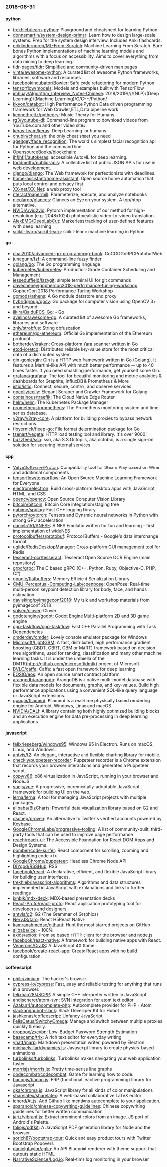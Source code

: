 ### 2018-08-31

#### python
* [trekhleb/learn-python](https://github.com/trekhleb/learn-python):  Playground and cheatsheet for learning Python
* [donnemartin/system-design-primer](https://github.com/donnemartin/system-design-primer): Learn how to design large-scale systems. Prep for the system design interview. Includes Anki flashcards.
* [eriklindernoren/ML-From-Scratch](https://github.com/eriklindernoren/ML-From-Scratch): Machine Learning From Scratch. Bare bones Python implementations of machine learning models and algorithms with a focus on accessibility. Aims to cover everything from data mining to deep learning.
* [tldr-pages/tldr](https://github.com/tldr-pages/tldr):  Simplified and community-driven man pages
* [vinta/awesome-python](https://github.com/vinta/awesome-python): A curated list of awesome Python frameworks, libraries, software and resources
* [facebookincubator/Bowler](https://github.com/facebookincubator/Bowler): Safe code refactoring for modern Python.
* [tensorflow/models](https://github.com/tensorflow/models): Models and examples built with TensorFlow
* [imhuay/Algorithm_Interview_Notes-Chinese](https://github.com/imhuay/Algorithm_Interview_Notes-Chinese): 2018/2019////(NLP)/(Deep Learning)/(Machine Learning)/C/C++/Python/
* [kkyon/databot](https://github.com/kkyon/databot): High Performance Python Data driven programming framework for Web Crawler,ETL,Data pipeline work
* [kennethreitz/pytheory](https://github.com/kennethreitz/pytheory): Music Theory for Humans.
* [rg3/youtube-dl](https://github.com/rg3/youtube-dl): Command-line program to download videos from YouTube.com and other video sites
* [keras-team/keras](https://github.com/keras-team/keras): Deep Learning for humans
* [chubin/cheat.sh](https://github.com/chubin/cheat.sh): the only cheat sheet you need
* [ageitgey/face_recognition](https://github.com/ageitgey/face_recognition): The world's simplest facial recognition api for Python and the command line
* [OpensourceBooks/blockchain](https://github.com/OpensourceBooks/blockchain): 
* [jhfjhfj1/autokeras](https://github.com/jhfjhfj1/autokeras): accessible AutoML for deep learning.
* [toddmotto/public-apis](https://github.com/toddmotto/public-apis): A collective list of public JSON APIs for use in web development.
* [django/django](https://github.com/django/django): The Web framework for perfectionists with deadlines.
* [home-assistant/home-assistant](https://github.com/home-assistant/home-assistant):  Open source home automation that puts local control and privacy first
* [XX-net/XX-Net](https://github.com/XX-net/XX-Net): a web proxy tool
* [nteract/papermill](https://github.com/nteract/papermill):  Parameterize, execute, and analyze notebooks
* [nicolargo/glances](https://github.com/nicolargo/glances): Glances an Eye on your system. A top/htop alternative.
* [NVIDIA/vid2vid](https://github.com/NVIDIA/vid2vid): Pytorch implementation of our method for high-resolution (e.g. 2048x1024) photorealistic video-to-video translation.
* [AlexEMG/DeepLabCut](https://github.com/AlexEMG/DeepLabCut): Markerless tracking of user-defined features with deep learning
* [scikit-learn/scikit-learn](https://github.com/scikit-learn/scikit-learn): scikit-learn: machine learning in Python

#### go
* [chai2010/advanced-go-programming-book](https://github.com/chai2010/advanced-go-programming-book):  GoCGOGoRPCProtobufWeb
* [junegunn/fzf](https://github.com/junegunn/fzf):  A command-line fuzzy finder
* [golang/go](https://github.com/golang/go): The Go programming language
* [kubernetes/kubernetes](https://github.com/kubernetes/kubernetes): Production-Grade Container Scheduling and Management
* [jesseduffield/lazygit](https://github.com/jesseduffield/lazygit): simple terminal UI for git commands
* [davecheney/gophercon2018-performance-tuning-workshop](https://github.com/davecheney/gophercon2018-performance-tuning-workshop): GopherCon 2018 Performance Tuning Workshop
* [gomods/athens](https://github.com/gomods/athens): A Go module datastore and proxy
* [hybridgroup/gocv](https://github.com/hybridgroup/gocv): Go package for computer vision using OpenCV 3+ and beyond.
* [iikira/BaiduPCS-Go](https://github.com/iikira/BaiduPCS-Go):  - Go
* [avelino/awesome-go](https://github.com/avelino/awesome-go): A curated list of awesome Go frameworks, libraries and software
* [znly/strobfus](https://github.com/znly/strobfus): String obfuscation
* [ethereum/go-ethereum](https://github.com/ethereum/go-ethereum): Official Go implementation of the Ethereum protocol
* [botherder/kraken](https://github.com/botherder/kraken): Cross-platform Yara scanner written in Go
* [etcd-io/etcd](https://github.com/etcd-io/etcd): Distributed reliable key-value store for the most critical data of a distributed system
* [gin-gonic/gin](https://github.com/gin-gonic/gin): Gin is a HTTP web framework written in Go (Golang). It features a Martini-like API with much better performance -- up to 40 times faster. If you need smashing performance, get yourself some Gin.
* [grafana/grafana](https://github.com/grafana/grafana): The tool for beautiful monitoring and metric analytics & dashboards for Graphite, InfluxDB & Prometheus & More
* [istio/istio](https://github.com/istio/istio): Connect, secure, control, and observe services.
* [gocolly/colly](https://github.com/gocolly/colly): Elegant Scraper and Crawler Framework for Golang
* [containous/traefik](https://github.com/containous/traefik): The Cloud Native Edge Router
* [helm/helm](https://github.com/helm/helm): The Kubernetes Package Manager
* [prometheus/prometheus](https://github.com/prometheus/prometheus): The Prometheus monitoring system and time series database.
* [v2ray/v2ray-core](https://github.com/v2ray/v2ray-core): A platform for building proxies to bypass network restrictions.
* [floyernick/fleep-go](https://github.com/floyernick/fleep-go): File format determination package for Go
* [tsenart/vegeta](https://github.com/tsenart/vegeta): HTTP load testing tool and library. It's over 9000!
* [buzzfeed/sso](https://github.com/buzzfeed/sso): sso, aka S.S.Octopus, aka octoboi, is a single sign-on solution for securing internal services

#### cpp
* [ValveSoftware/Proton](https://github.com/ValveSoftware/Proton): Compatibility tool for Steam Play based on Wine and additional components
* [tensorflow/tensorflow](https://github.com/tensorflow/tensorflow): An Open Source Machine Learning Framework for Everyone
* [electron/electron](https://github.com/electron/electron): Build cross-platform desktop apps with JavaScript, HTML, and CSS
* [opencv/opencv](https://github.com/opencv/opencv): Open Source Computer Vision Library
* [bitcoin/bitcoin](https://github.com/bitcoin/bitcoin): Bitcoin Core integration/staging tree
* [gabime/spdlog](https://github.com/gabime/spdlog): Fast C++ logging library.
* [pytorch/pytorch](https://github.com/pytorch/pytorch): Tensors and Dynamic neural networks in Python with strong GPU acceleration
* [daniel5151/ANESE](https://github.com/daniel5151/ANESE): A NES Emulator written for fun and learning - first implementation of wideNES
* [protocolbuffers/protobuf](https://github.com/protocolbuffers/protobuf): Protocol Buffers - Google's data interchange format
* [uglide/RedisDesktopManager](https://github.com/uglide/RedisDesktopManager):  Cross-platform GUI management tool for Redis
* [tesseract-ocr/tesseract](https://github.com/tesseract-ocr/tesseract): Tesseract Open Source OCR Engine (main repository)
* [grpc/grpc](https://github.com/grpc/grpc): The C based gRPC (C++, Python, Ruby, Objective-C, PHP, C#)
* [google/flatbuffers](https://github.com/google/flatbuffers): Memory Efficient Serialization Library
* [CMU-Perceptual-Computing-Lab/openpose](https://github.com/CMU-Perceptual-Computing-Lab/openpose): OpenPose: Real-time multi-person keypoint detection library for body, face, and hands estimation
* [davisking/pyimageconf2018](https://github.com/davisking/pyimageconf2018): My talk and workshop materials from pyimageconf 2018
* [sqlsec/clover](https://github.com/sqlsec/clover): Clover
* [godotengine/godot](https://github.com/godotengine/godot): Godot Engine  Multi-platform 2D and 3D game engine
* [cpp-taskflow/cpp-taskflow](https://github.com/cpp-taskflow/cpp-taskflow): Fast C++ Parallel Programming with Task Dependencies
* [cmderdev/cmder](https://github.com/cmderdev/cmder): Lovely console emulator package for Windows
* [Microsoft/LightGBM](https://github.com/Microsoft/LightGBM): A fast, distributed, high performance gradient boosting (GBDT, GBRT, GBM or MART) framework based on decision tree algorithms, used for ranking, classification and many other machine learning tasks. It is under the umbrella of the DMTK(http://github.com/microsoft/dmtk) project of Microsoft.
* [BVLC/caffe](https://github.com/BVLC/caffe): Caffe: a fast open framework for deep learning.
* [EOSIO/eos](https://github.com/EOSIO/eos): An open source smart contract platform
* [arangodb/arangodb](https://github.com/arangodb/arangodb):  ArangoDB is a native multi-model database with flexible data models for documents, graphs, and key-values. Build high performance applications using a convenient SQL-like query language or JavaScript extensions.
* [google/filament](https://github.com/google/filament): Filament is a real-time physically based rendering engine for Android, Windows, Linux and macOS
* [NVIDIA/DALI](https://github.com/NVIDIA/DALI): A library containing both highly optimized building blocks and an execution engine for data pre-processing in deep learning applications

#### javascript
* [felixrieseberg/windows95](https://github.com/felixrieseberg/windows95):  Windows 95 in Electron. Runs on macOS, Linux, and Windows.
* [antvis/f2](https://github.com/antvis/f2): An elegant, interactive and flexible charting library for mobile.
* [checkly/puppeteer-recorder](https://github.com/checkly/puppeteer-recorder): Puppeteer recorder is a Chrome extension that records your browser interactions and generates a Puppeteer script.
* [copy/v86](https://github.com/copy/v86): x86 virtualization in JavaScript, running in your browser and NodeJS
* [vuejs/vue](https://github.com/vuejs/vue):  A progressive, incrementally-adoptable JavaScript framework for building UI on the web.
* [lerna/lerna](https://github.com/lerna/lerna):  A tool for managing JavaScript projects with multiple packages.
* [alibaba/BizCharts](https://github.com/alibaba/BizCharts): Powerful data visualization library based on G2 and React.
* [dschep/proven](https://github.com/dschep/proven):  An alternative to Twitter's verified accounts powered by Keybase.
* [GoogleChromeLabs/progressive-tooling](https://github.com/GoogleChromeLabs/progressive-tooling): A list of community-built, third-party tools that can be used to improve page performance
* [reach/reach-ui](https://github.com/reach/reach-ui): The Accessible Foundation for React DOM Apps and Design Systems.
* [pomber/code-surfer](https://github.com/pomber/code-surfer): React component for scrolling, zooming and highlighting code </>
* [GoogleChrome/puppeteer](https://github.com/GoogleChrome/puppeteer): Headless Chrome Node API
* [DIYgod/RSSHub](https://github.com/DIYgod/RSSHub):   RSS
* [facebook/react](https://github.com/facebook/react): A declarative, efficient, and flexible JavaScript library for building user interfaces.
* [trekhleb/javascript-algorithms](https://github.com/trekhleb/javascript-algorithms): Algorithms and data structures implemented in JavaScript with explanations and links to further readings
* [jxnblk/mdx-deck](https://github.com/jxnblk/mdx-deck):  MDX-based presentation decks
* [React-Proto/react-proto](https://github.com/React-Proto/react-proto): React application prototyping tool for developers and designers.
* [antvis/g2](https://github.com/antvis/g2): G2 (The Grammar of Graphics)
* [NervJS/taro](https://github.com/NervJS/taro):  React H5React Native 
* [kamranahmedse/githunt](https://github.com/kamranahmedse/githunt): Hunt the most starred projects on GitHub
* [alibaba/ice](https://github.com/alibaba/ice):   -  100%
* [axios/axios](https://github.com/axios/axios): Promise based HTTP client for the browser and node.js
* [facebook/react-native](https://github.com/facebook/react-native): A framework for building native apps with React.
* [Venerons/CivJS](https://github.com/Venerons/CivJS): A JavaScript 4X Game
* [facebook/create-react-app](https://github.com/facebook/create-react-app): Create React apps with no build configuration.

#### coffeescript
* [philc/vimium](https://github.com/philc/vimium): The hacker's browser.
* [cypress-io/cypress](https://github.com/cypress-io/cypress): Fast, easy and reliable testing for anything that runs in a browser.
* [felixhao28/JSCPP](https://github.com/felixhao28/JSCPP): A simple C++ interpreter written in JavaScript
* [andischerer/atom-svn](https://github.com/andischerer/atom-svn): SVN integration for atom text editor
* [Azakur4/autocomplete-php](https://github.com/Azakur4/autocomplete-php): Autocomplete provider for PHP - Atom
* [slackapi/hubot-slack](https://github.com/slackapi/hubot-slack): Slack Developer Kit for Hubot
* [jashkenas/coffeescript](https://github.com/jashkenas/coffeescript): Unfancy JavaScript
* [FelisCatus/SwitchyOmega](https://github.com/FelisCatus/SwitchyOmega): Manage and switch between multiple proxies quickly & easily.
* [dropbox/zxcvbn](https://github.com/dropbox/zxcvbn): Low-Budget Password Strength Estimation
* [basecamp/trix](https://github.com/basecamp/trix): A rich text editor for everyday writing
* [yhatt/marp](https://github.com/yhatt/marp): Markdown presentation writer, powered by Electron.
* [michaelvillar/dynamics.js](https://github.com/michaelvillar/dynamics.js): Javascript library to create physics-based animations
* [turbolinks/turbolinks](https://github.com/turbolinks/turbolinks): Turbolinks makes navigating your web application faster
* [morrisjs/morris.js](https://github.com/morrisjs/morris.js): Pretty time-series line graphs
* [codecombat/codecombat](https://github.com/codecombat/codecombat): Game for learning how to code.
* [baconjs/bacon.js](https://github.com/baconjs/bacon.js): FRP (functional reactive programming) library for Javascript
* [gka/chroma.js](https://github.com/gka/chroma.js): JavaScript library for all kinds of color manipulations
* [sharelatex/sharelatex](https://github.com/sharelatex/sharelatex): A web-based collaborative LaTeX editor
* [ichord/At.js](https://github.com/ichord/At.js): Add Github like mentions autocomplete to your application.
* [sparanoid/chinese-copywriting-guidelines](https://github.com/sparanoid/chinese-copywriting-guidelines): Chinese copywriting guidelines for better written communication
* [jariz/vibrant.js](https://github.com/jariz/vibrant.js): Extract prominent colors from an image. JS port of Android's Palette.
* [foliojs/pdfkit](https://github.com/foliojs/pdfkit): A JavaScript PDF generation library for Node and the browser
* [sorich87/bootstrap-tour](https://github.com/sorich87/bootstrap-tour): Quick and easy product tours with Twitter Bootstrap Popovers
* [danielgtaylor/aglio](https://github.com/danielgtaylor/aglio): An API Blueprint renderer with theme support that outputs static HTML
* [NarrativeScience/Log.io](https://github.com/NarrativeScience/Log.io): Real-time log monitoring in your browser
